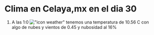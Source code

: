 # Clima en Celaya,mx en el dia 30

1. A las 1:0 !["icon weather"](http://openweathermap.org/img/w/02n.png) tenemos una temperatura de 10.56 C con algo de nubes y  vientos de 0.45 y nubosidad al 16%

